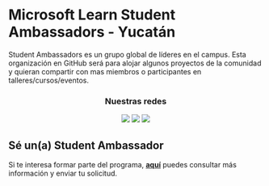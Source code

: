# Microsoft Learn Student Ambassadors - Yucatán

Student Ambassadors es un grupo global de líderes en el campus. Esta organización en GitHub será para alojar algunos proyectos de la comunidad y quieran compartir con mas miembros o participantes en talleres/cursos/eventos.

<h3 align="center"> Nuestras redes </h3>
<p align="center">
<a  href="https://www.facebook.com/mlsayucatan/"><img  src="https://img.shields.io/badge/-Facebook-2f2f2f?style=rounded-square&logo=facebook&logoColor=8FE3CF"></a>
<a  href="https://instagram.com/mlsayucatan"><img  src="https://img.shields.io/badge/-Instagram-2f2f2f?style=rounded-square&logo=instagram&logoColor=8FE3CF"></a>
<a  href="https://twitter.com/mlsayucatan"><img  src="https://img.shields.io/badge/-Twitter-2f2f2f?style=rounded-square&logo=twitter&logoColor=8FE3CF"></a>
</p>

## Sé un(a) Student Ambassador

Si te interesa formar parte del programa, **[aquí](https://studentambassadors.microsoft.com/)** puedes consultar más información y enviar tu solicitud.
